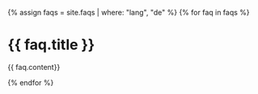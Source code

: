 --- 
---

{% assign faqs = site.faqs | where: "lang", "de" %}
{% for faq in faqs %}

# {{ faq.title }}

{{ faq.content}}

{% endfor %}
